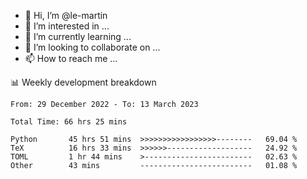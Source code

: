 - 👋 Hi, I’m @le-martin
- 👀 I’m interested in ...
- 🌱 I’m currently learning ...
- 💞️ I’m looking to collaborate on ...
- 📫 How to reach me ...

<!---
Tutorial for using WakaTime stats in GitHub profile: https://github.com/athul/waka-readme
-->

📊 Weekly development breakdown
<!--START_SECTION:waka-->

```text
From: 29 December 2022 - To: 13 March 2023

Total Time: 66 hrs 25 mins

Python       45 hrs 51 mins  >>>>>>>>>>>>>>>>>--------   69.04 %
TeX          16 hrs 33 mins  >>>>>>-------------------   24.92 %
TOML         1 hr 44 mins    >------------------------   02.63 %
Other        43 mins         -------------------------   01.08 %
```

<!--END_SECTION:waka-->

<!---
le-martin/le-martin is a ✨ special ✨ repository because its `README.md` (this file) appears on your GitHub profile.
You can click the Preview link to take a look at your changes.
--->
